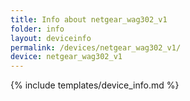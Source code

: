 ```yaml
---
title: Info about netgear_wag302_v1
folder: info
layout: deviceinfo
permalink: /devices/netgear_wag302_v1/
device: netgear_wag302_v1
---
```

{% include templates/device_info.md %}

